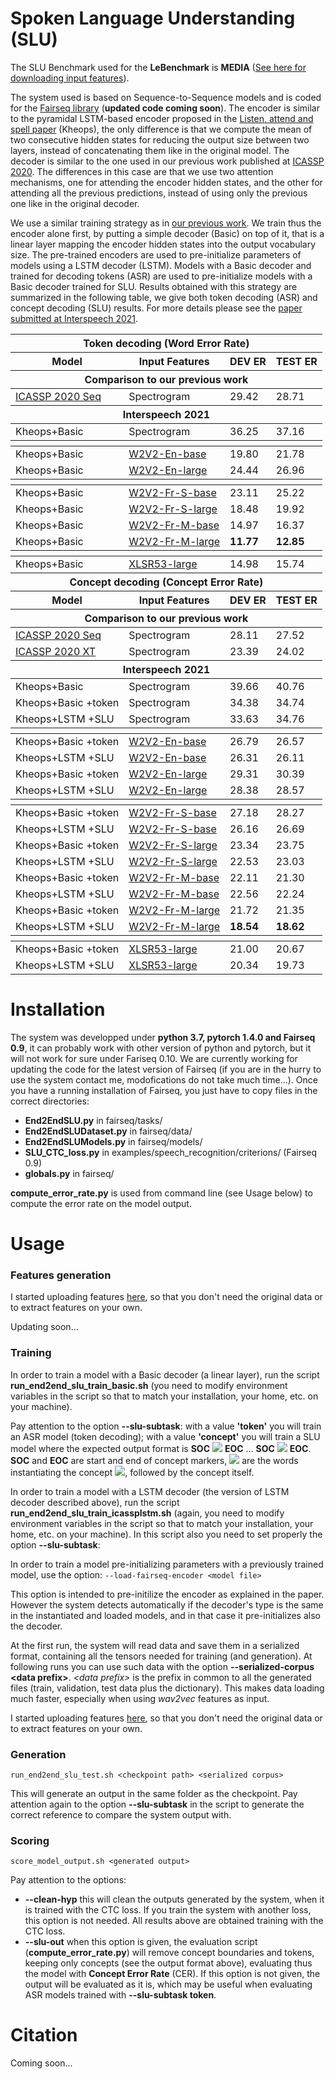 # Spoken Language Understanding (SLU)

The SLU Benchmark used for the **LeBenchmark** is **MEDIA** ([See here for downloading input features](http://www.marcodinarelli.it/is2021.php)).

The system used is based on Sequence-to-Sequence models and is coded for the [Fairseq library](https://github.com/pytorch/fairseq) (**updated code coming soon**).
The encoder is similar to the pyramidal LSTM-based encoder proposed in the [Listen, attend and spell paper](https://arxiv.org/abs/1508.01211) (Kheops), the only difference is that we compute the mean of two consecutive hidden states for reducing the output size between two layers, instead of concatenating them like in the original model.
The decoder is similar to the one used in our previous work published at [ICASSP 2020](http://www.marcodinarelli.it/publications/2020_ICASSP_EndToEndSLU.pdf). The differences in this case are that we use two attention mechanisms, one for attending the encoder hidden states, and the other for attending all the previous predictions, instead of using only the previous one like in the original decoder.

We use a similar training strategy as in [our previous work](http://www.marcodinarelli.it/publications/2020_ICASSP_EndToEndSLU.pdf).
We train thus the encoder alone first, by putting a simple decoder (Basic) on top of it, that is a linear layer mapping the encoder hidden states into the output vocabulary size. The pre-trained encoders are used to pre-initialize parameters of models using a LSTM decoder (LSTM).
Models with a Basic decoder and trained for decoding tokens (ASR) are used to pre-initialize models with a Basic decoder trained for SLU.
Results obtained with this strategy are summarized in the following table, we give both token decoding (ASR) and concept decoding (SLU) results.
For more details please see the [paper submitted at Interspeech 2021](https://arxiv.org/abs/2104.11462).

<center>
<table>
  <thead>
    <tr>
      <th colspan="4"> Token decoding (Word Error Rate)</th>
    </tr>  
    <tr>
      <th> Model </th>
      <th> Input Features </th>
      <th> DEV ER </th>
      <th> TEST ER </th>
    </tr>
  </thead>
  
  <tbody>
    <thead>
      <tr>
        <th colspan="4"> Comparison to our previous work </th>
      </tr>
    </thead>
    <tr>
      <td> <a href ="http://www.marcodinarelli.it/publications/2020_ICASSP_EndToEndSLU.pdf">ICASSP 2020 Seq</a> </td> <td> Spectrogram </td> <td> 29.42 </td> <td> 28.71 </td>
    </tr>
    <thead>
      <tr>
        <th colspan="4"> Interspeech 2021 </th>
      </tr>
    </thead>
    <tr>
      <td> Kheops+Basic </td> <td> Spectrogram </td> <td> 36.25 </td> <td> 37.16 </td>
    </tr>
    <thead>
      <tr>
        <th colspan="4"> </th>
      </tr>
    </thead>
    <tr>
      <td> Kheops+Basic </td> <td> <a href=https://dl.fbaipublicfiles.com/fairseq/wav2vec/wav2vec_small.pt>W2V2-En-base</a> </td> <td> 19.80 </td> <td> 21.78 </td>
    </tr>
    <tr>
      <td> Kheops+Basic </td> <td> <a href=https://dl.fbaipublicfiles.com/fairseq/wav2vec/libri960_big.pt>W2V2-En-large</a> </td> <td> 24.44 </td> <td> 26.96 </td>
    </tr>
    <thead>
      <tr>
        <th colspan="4"> </th>
      </tr>
    </thead>
    <tr>
      <td> Kheops+Basic </td> <td> <a href=https://huggingface.co/LeBenchmark/wav2vec2-FR-S-base>W2V2-Fr-S-base</a> </td> <td> 23.11 </td> <td> 25.22 </td>
    </tr>
    <tr>
      <td> Kheops+Basic </td> <td> <a href=https://huggingface.co/LeBenchmark/wav2vec2-FR-S-large>W2V2-Fr-S-large</a> </td> <td> 18.48 </td> <td> 19.92 </td>
    </tr>
    <tr>
      <td> Kheops+Basic </td> <td> <a href=https://huggingface.co/LeBenchmark/wav2vec2-FR-M-base>W2V2-Fr-M-base</a> </td> <td> 14.97 </td> <td> 16.37 </td>
    </tr>
    <tr>
      <td> Kheops+Basic </td> <td> <a href=https://huggingface.co/LeBenchmark/wav2vec2-FR-M-large>W2V2-Fr-M-large</a> </td> <td> <b>11.77</b> </td> <td> <b>12.85</b> </td>
    </tr>
    <thead>
      <tr>
        <th colspan="4"> </th>
      </tr>
    </thead>
    <tr>
      <td> Kheops+Basic </td> <td> <a href=https://dl.fbaipublicfiles.com/fairseq/wav2vec/xlsr_53_56k.pt>XLSR53-large</a> </td> <td> 14.98 </td> <td> 15.74 </td>
    </tr>
  </tbody>
  
  <thead>
    <tr>
      <th colspan="4"> Concept decoding (Concept Error Rate)</th>
    </tr>  
    <tr>
      <th> Model </th>
      <th> Input Features </th>
      <th> DEV ER </th>
      <th> TEST ER </th>
    </tr>
  </thead>
  
  <tbody>
    <thead>
      <tr>
        <th colspan="4"> Comparison to our previous work </th>
      </tr>
    </thead>
    <tr>
      <td> <a href ="http://www.marcodinarelli.it/publications/2020_ICASSP_EndToEndSLU.pdf">ICASSP 2020 Seq</a> </td> <td> Spectrogram </td> <td> 28.11 </td> <td> 27.52 </td>
    </tr>
    <tr>
      <td> <a href ="http://www.marcodinarelli.it/publications/2020_ICASSP_EndToEndSLU.pdf">ICASSP 2020 XT</a> </td> <td> Spectrogram </td> <td> 23.39 </td> <td> 24.02 </td>
    </tr>
    <thead>
      <tr>
        <th colspan="4"> Interspeech 2021 </th>
      </tr>
    </thead>
    <tr>
      <td> Kheops+Basic </td> <td> Spectrogram </td> <td> 39.66 </td> <td> 40.76 </td>
    </tr>
    <tr>
      <td> Kheops+Basic +token </td> <td> Spectrogram </td> <td> 34.38 </td> <td> 34.74 </td>
    </tr>
    <tr>
      <td> Kheops+LSTM +SLU </td> <td> Spectrogram </td> <td> 33.63 </td> <td> 34.76 </td>
    </tr>
    <thead>
      <tr>
        <th colspan="4"> </th>
      </tr>
    </thead>
    <tr>
      <td> Kheops+Basic +token </td> <td> <a href=https://dl.fbaipublicfiles.com/fairseq/wav2vec/wav2vec_small.pt>W2V2-En-base</a> </td> <td> 26.79 </td> <td> 26.57 </td>
    </tr>
    <tr>
      <td> Kheops+LSTM +SLU </td> <td> <a href=https://dl.fbaipublicfiles.com/fairseq/wav2vec/wav2vec_small.pt>W2V2-En-base</a> </td> <td> 26.31 </td> <td> 26.11 </td>
    </tr>
    <tr>
      <td> Kheops+Basic +token </td> <td> <a href=https://dl.fbaipublicfiles.com/fairseq/wav2vec/libri960_big.pt>W2V2-En-large</a> </td> <td> 29.31 </td> <td> 30.39 </td>
    </tr>
    <tr>
      <td> Kheops+LSTM +SLU </td> <td> <a href=https://dl.fbaipublicfiles.com/fairseq/wav2vec/libri960_big.pt>W2V2-En-large</a> </td> <td> 28.38 </td> <td> 28.57 </td>
    </tr>
    <thead>
      <tr>
        <th colspan="4"> </th>
      </tr>
    </thead>
    <tr>
      <td> Kheops+Basic +token </td> <td> <a href=https://huggingface.co/LeBenchmark/wav2vec2-FR-S-base>W2V2-Fr-S-base</a> </td> <td> 27.18 </td> <td> 28.27 </td>
    </tr>
    <tr>
      <td> Kheops+LSTM +SLU </td> <td> <a href=https://huggingface.co/LeBenchmark/wav2vec2-FR-S-base>W2V2-Fr-S-base</a> </td> <td> 26.16 </td> <td> 26.69 </td>
    </tr>
    <tr>
      <td> Kheops+Basic +token </td> <td> <a href=https://huggingface.co/LeBenchmark/wav2vec2-FR-S-large>W2V2-Fr-S-large</a> </td> <td> 23.34 </td> <td> 23.75 </td>
    </tr>
    <tr>
      <td> Kheops+LSTM +SLU </td> <td> <a href=https://huggingface.co/LeBenchmark/wav2vec2-FR-S-large>W2V2-Fr-S-large</a> </td> <td> 22.53 </td> <td> 23.03 </td>
    </tr>
    <tr>
      <td> Kheops+Basic +token </td> <td> <a href=https://huggingface.co/LeBenchmark/wav2vec2-FR-M-base>W2V2-Fr-M-base</a> </td> <td> 22.11 </td> <td> 21.30 </td>
    </tr>
    <tr>
      <td> Kheops+LSTM +SLU </td> <td> <a href=https://huggingface.co/LeBenchmark/wav2vec2-FR-M-base>W2V2-Fr-M-base</a> </td> <td> 22.56 </td> <td> 22.24 </td>
    </tr>
    <tr>
      <td> Kheops+Basic +token </td> <td> <a href=https://huggingface.co/LeBenchmark/wav2vec2-FR-M-large>W2V2-Fr-M-large</a> </td> <td> 21.72 </td> <td> 21.35 </td>
    </tr>
    <tr>
      <td> Kheops+LSTM +SLU </td> <td> <a href=https://huggingface.co/LeBenchmark/wav2vec2-FR-M-large>W2V2-Fr-M-large</a> </td> <td> <b>18.54</b> </td> <td> <b>18.62</b> </td>
    </tr>
    <thead>
      <tr>
        <th colspan="4"> </th>
      </tr>
    </thead>
    <tr>
      <td> Kheops+Basic +token </td> <td> <a href=https://dl.fbaipublicfiles.com/fairseq/wav2vec/xlsr_53_56k.pt>XLSR53-large</a> </td> <td> 21.00 </td> <td> 20.67 </td>
    </tr>
    <tr>
      <td> Kheops+LSTM +SLU </td> <td> <a href=https://dl.fbaipublicfiles.com/fairseq/wav2vec/xlsr_53_56k.pt>XLSR53-large</a> </td> <td> 20.34 </td> <td> 19.73 </td>
    </tr>
    
  </tbody>
  
 </table>
</center>

# Installation

The system was developped under **python 3.7, pytorch 1.4.0 and Fairseq 0.9**, it can probably work with other version of python and pytorch, but it will not work for sure under Fariseq 0.10. We are currently working for updating the code for the latest version of Fairseq (if you are in the hurry to use the system contact me, modofications do not take much time...).
Once you have a running installation of Fairseq, you just have to copy files in the correct directories:

- **End2EndSLU.py** in fairseq/tasks/
- **End2EndSLUDataset.py** in fairseq/data/
- **End2EndSLUModels.py** in fairseq/models/
- **SLU_CTC_loss.py** in examples/speech_recognition/criterions/ (Fairseq 0.9)
- **globals.py** in fairseq/

**compute_error_rate.py** is used from command line (see Usage below) to compute the error rate on the model output.

# Usage

### Features generation

I started uploading features [here](http://www.marcodinarelli.it/is2021.php), so that you don't need the original data or to extract features on your own.

Updating soon...

### Training

In order to train a model with a Basic decoder (a linear layer), run the script **run_end2end_slu_train_basic.sh** (you need to modify environment variables in the script so that to match your installation, your home, etc. on your machine).

Pay attention to the option **--slu-subtask**: with a value **'token'** you will train an ASR model (token decoding); with a value **'concept'** you will train a SLU model where the expected output format is **SOC** <img src="https://render.githubusercontent.com/render/math?math=w_1^1 \dots w_N^1 C_1"> **EOC** ... **SOC** <img src="https://render.githubusercontent.com/render/math?math=w_1^M \dots w_N^M C_M"> **EOC**.
**SOC** and **EOC** are start and end of concept markers, <img src="https://render.githubusercontent.com/render/math?math=w_1^i \dots w_N^i C_i"> are the words instantiating the concept <img src="https://render.githubusercontent.com/render/math?math=C_i">, followed by the concept itself.

In order to train a model with a LSTM decoder (the version of LSTM decoder described above), run the script **run_end2end_slu_train_icassplstm.sh** (again, you need to modify environment variables in the script so that to match your installation, your home, etc. on your machine).
In this script also you need to set properly the option **--slu-subtask**:

In order to train a model pre-initializing parameters with a previously trained model, use the option:
```--load-fairseq-encoder <model file>```

This option is intended to pre-initilize the encoder as explained in the paper. However the system detects automatically if the decoder's type is the same in the instantiated and loaded models, and in that case it pre-initializes also the decoder.

At the first run, the system will read data and save them in a serialized format, containing all the tensors needed for training (and generation). At following runs you can use such data with the option **--serialized-corpus \<data prefix>**. _\<data prefix\>_ is the prefix in common to all the generated files (train, validation, test data plus the dictionary).
This makes data loading much faster, especially when using _wav2vec_ features as input.

I started uploading features [here](http://www.marcodinarelli.it/is2021.php), so that you don't need the original data or to extract features on your own.

### Generation

```run_end2end_slu_test.sh <checkpoint path> <serialized corpus>```

This will generate an output in the same folder as the checkpoint.
Pay attention again to the option **--slu-subtask** in the script to generate the correct reference to compare the system output with.

### Scoring

```score_model_output.sh <generated output>```

Pay attention to the options:
- **--clean-hyp** this will clean the outputs generated by the system, when it is trained with the CTC loss. If you train the system with another loss, this option is not needed. All results above are obtained training with the CTC loss.
- **--slu-out** when this option is given, the evaluation script (**compute_error_rate.py**) will remove concept boundaries and tokens, keeping only concepts (see the output format above), evaluating thus the model with **Concept Error Rate** (CER). If this option is not given, the output will be evaluated as it is, which may be useful when evaluating ASR models trained with **--slu-subtask token**.

# Citation

Coming soon...
